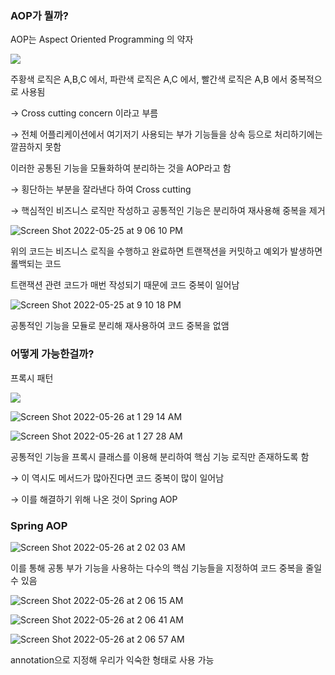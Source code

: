 ### AOP가 뭘까?

AOP는 Aspect Oriented Programming 의 약자

![](https://t1.daumcdn.net/cfile/tistory/994AA3335C1B8C9D28)

주황색 로직은 A,B,C 에서, 파란색 로직은 A,C 에서, 빨간색 로직은 A,B 에서 중복적으로 사용됨

→ Cross cutting concern 이라고 부름

→ 전체 어플리케이션에서 여기저기 사용되는 부가 기능들을 상속 등으로 처리하기에는 깔끔하지 못함

이러한 공통된 기능을 모듈화하여 분리하는 것을 AOP라고 함

→ 횡단하는 부분을 잘라낸다 하여 Cross cutting

→ 핵심적인 비즈니스 로직만 작성하고 공통적인 기능은 분리하여 재사용해 중복을 제거

![Screen Shot 2022-05-25 at 9 06 10 PM](https://user-images.githubusercontent.com/64204666/170512442-36fb96f4-27b7-487a-aea0-25b39858e756.png)

위의 코드는 비즈니스 로직을 수행하고 완료하면 트랜잭션을 커밋하고 예외가 발생하면 롤백되는 코드

트랜잭션 관련 코드가 매번 작성되기 때문에 코드 중복이 일어남

![Screen Shot 2022-05-25 at 9 10 18 PM](https://user-images.githubusercontent.com/64204666/170512565-aa2cf5c3-ef85-493e-a81d-ea686c268a9c.png)

공통적인 기능을 모듈로 분리해 재사용하여 코드 중복을 없앰

### 어떻게 가능한걸까?

프록시 패턴

![](https://img1.daumcdn.net/thumb/R1280x0/?scode=mtistory2&fname=https%3A%2F%2Fblog.kakaocdn.net%2Fdn%2FEECrr%2FbtqFWZhqAhT%2Fl8kDltgwVpC7mAEC1uwKG1%2Fimg.png)

![Screen Shot 2022-05-26 at 1 29 14 AM](https://user-images.githubusercontent.com/64204666/170512776-9262af23-e644-4cec-9836-670eb1a4a2b7.png)

![Screen Shot 2022-05-26 at 1 27 28 AM](https://user-images.githubusercontent.com/64204666/170512857-7750b2bb-6061-488e-9d52-121c31ff7c80.png)

공통적인 기능을 프록시 클래스를 이용해 분리하여 핵심 기능 로직만 존재하도록 함

→ 이 역시도 메서드가 많아진다면 코드 중복이 많이 일어남

→ 이를 해결하기 위해 나온 것이 Spring AOP

### Spring AOP

![Screen Shot 2022-05-26 at 2 02 03 AM](https://user-images.githubusercontent.com/64204666/170610048-129ef1ba-00e5-4b35-b344-3c041dcf25fe.png)

이를 통해 공통 부가 기능을 사용하는 다수의 핵심 기능들을 지정하여 코드 중복을 줄일 수 있음

![Screen Shot 2022-05-26 at 2 06 15 AM](https://user-images.githubusercontent.com/64204666/170513181-5d779ad0-de01-4bee-9364-6d87a4281050.png)

![Screen Shot 2022-05-26 at 2 06 41 AM](https://user-images.githubusercontent.com/64204666/170513298-44005429-2d94-49db-8bcc-865d9ae1961b.png)

![Screen Shot 2022-05-26 at 2 06 57 AM](https://user-images.githubusercontent.com/64204666/170513419-77fdb040-7c57-4d3a-b2ee-2a82e90dca8b.png)

annotation으로 지정해 우리가 익숙한 형태로 사용 가능

